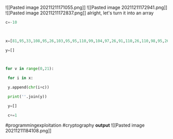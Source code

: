 ![[Pasted image 20211211171055.png]]
![[Pasted image 20211211172941.png]]
![[Pasted image 20211211172837.png]]
alright, let's turn it into an array
```python
c=-10

  

x=[81,95,33,108,95,26,103,95,95,110,99,104,97,26,91,110,26,110,98,95,26,60,91,92,91,108,111,109,101,99,26,104,99,97,98,110,93,102,111,92,26,99,104,26,70,105,104,94,105,104,26,91,110,26,43,43,106,103,26,110,98,99,109,26,95,112,95,104,99,104,97,40]

y=[]

  

for v in range(0,21):

 for i in x:

 y.append(chr(i+c))

 print(''.join(y))

 y=[]

 c+=1
 ```
 #programmingexploitation #cryptography 
 **output**
![[Pasted image 20211211184108.png]]